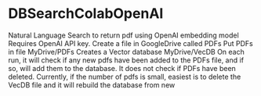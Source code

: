# DBSearchColabOpenAI
Natural Language Search to return pdf using OpenAI embedding model
Requires OpenAI API key.
Create a file in GoogleDrive called PDFs
Put PDFs in file MyDrive/PDFs
Creates a Vector database MyDrive/VecDB
On each run, it will check if any new pdfs have been added to the PDFs file, and if so, will add them to the database.
It does not check if PDFs have been deleted. Currently, if the number of pdfs is small, easiest is to delete the VecDB file and it will rebuild the database from new

